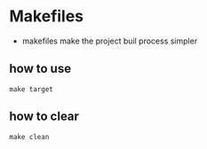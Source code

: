 # Makefiles
- makefiles make the project buil process simpler

## how to use
`make target`

## how to clear
`make clean`
